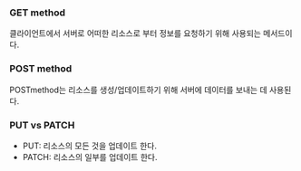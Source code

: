 ### GET method
클라이언트에서 서버로 어떠한 리소스로 부터 정보를 요청하기 위해 사용되는 메서드이다.
### POST method
POSTmethod는 리소스를 생성/업데이트하기 위해 서버에 데이터를 보내는 데 사용된다.

### PUT vs PATCH
- PUT: 리소스의 모든 것을 업데이트 한다.
- PATCH: 리소스의 일부를 업데이트 한다.


